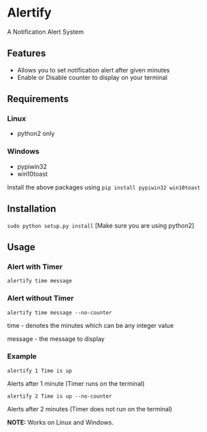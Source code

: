 # Alertify
A Notification Alert System


## Features
* Allows you to set notification alert after given minutes
* Enable or Disable counter to display on your terminal

## Requirements
### Linux
* python2 only

### Windows
* pypiwin32
* win10toast

Install the above packages using `pip install pypiwin32 win10toast`

## Installation
``sudo python setup.py install``
[Make sure you are using python2]

## Usage
### Alert with Timer
``alertify time message``

### Alert without Timer
``alertify time message --no-counter``

time - denotes the minutes which can be any integer value

message - the message to display

### Example
``alertify 1 Time is up``

Alerts after 1 minute (Timer runs on the terminal)

``alertify 2 Time is up --no-counter``

Alerts after 2 minutes (Timer does not run on the terminal)

**NOTE:** Works on Linux and Windows.
